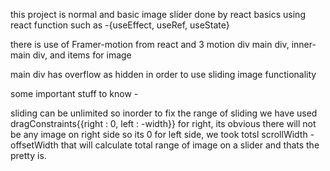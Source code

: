 this project is normal and basic image slider done by react basics using react function such as -{useEffect, useRef, useState}

there is use of Framer-motion from react and 3 motion div main div, inner-main div, and items for image

main div has overflow as hidden in order to use sliding image functionality

some important stuff to know -

sliding can be unlimited so inorder to fix the range of sliding we have used dragConstraints{{right : 0, left : -width}} for right, its obvious there will not be any image on right side so its 0
for left side, we took totsl scrollWidth - offsetWidth that will calculate total range of image on a slider
and thats the pretty is.
